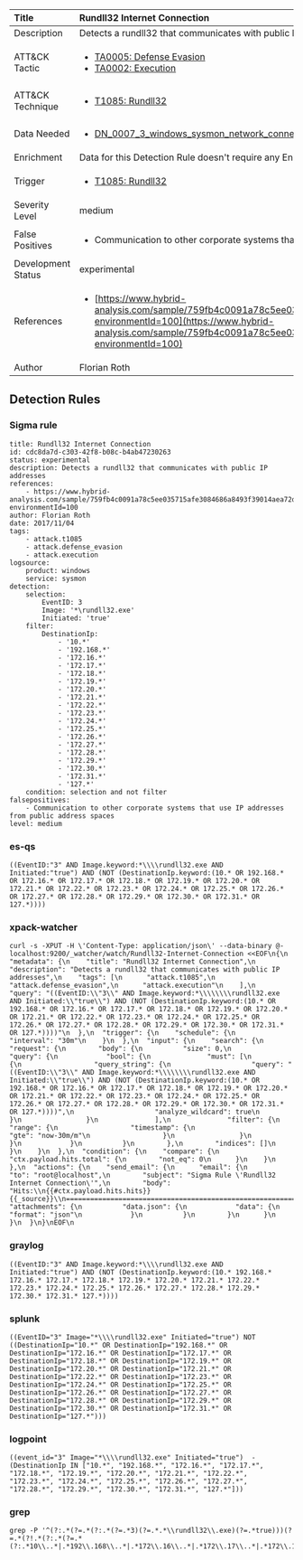 | Title                | Rundll32 Internet Connection                                                                                                                                                 |
|:---------------------|:------------------------------------------------------------------------------------------------------------------------------------------------------------|
| Description          | Detects a rundll32 that communicates with public IP addresses                                                                                                                                           |
| ATT&amp;CK Tactic    |  <ul><li>[TA0005: Defense Evasion](https://attack.mitre.org/tactics/TA0005)</li><li>[TA0002: Execution](https://attack.mitre.org/tactics/TA0002)</li></ul>  |
| ATT&amp;CK Technique | <ul><li>[T1085: Rundll32](https://attack.mitre.org/techniques/T1085)</li></ul>  |
| Data Needed          | <ul><li>[DN_0007_3_windows_sysmon_network_connection](../Data_Needed/DN_0007_3_windows_sysmon_network_connection.md)</li></ul>  |
| Enrichment           |  Data for this Detection Rule doesn't require any Enrichments.  |
| Trigger              | <ul><li>[T1085: Rundll32](../Triggers/T1085.md)</li></ul>  |
| Severity Level       | medium |
| False Positives      | <ul><li>Communication to other corporate systems that use IP addresses from public address spaces</li></ul>  |
| Development Status   | experimental |
| References           | <ul><li>[https://www.hybrid-analysis.com/sample/759fb4c0091a78c5ee035715afe3084686a8493f39014aea72dae36869de9ff6?environmentId=100](https://www.hybrid-analysis.com/sample/759fb4c0091a78c5ee035715afe3084686a8493f39014aea72dae36869de9ff6?environmentId=100)</li></ul>  |
| Author               | Florian Roth |


## Detection Rules

### Sigma rule

```
title: Rundll32 Internet Connection
id: cdc8da7d-c303-42f8-b08c-b4ab47230263
status: experimental
description: Detects a rundll32 that communicates with public IP addresses
references:
    - https://www.hybrid-analysis.com/sample/759fb4c0091a78c5ee035715afe3084686a8493f39014aea72dae36869de9ff6?environmentId=100
author: Florian Roth
date: 2017/11/04
tags:
    - attack.t1085
    - attack.defense_evasion
    - attack.execution
logsource:
    product: windows
    service: sysmon
detection:
    selection:
        EventID: 3
        Image: '*\rundll32.exe'
        Initiated: 'true'
    filter:
        DestinationIp: 
            - '10.*'
            - '192.168.*'
            - '172.16.*'
            - '172.17.*'
            - '172.18.*'
            - '172.19.*'
            - '172.20.*'
            - '172.21.*'
            - '172.22.*'
            - '172.23.*'
            - '172.24.*'
            - '172.25.*'
            - '172.26.*'
            - '172.27.*'
            - '172.28.*'
            - '172.29.*'
            - '172.30.*'
            - '172.31.*'
            - '127.*'
    condition: selection and not filter
falsepositives:
    - Communication to other corporate systems that use IP addresses from public address spaces
level: medium

```





### es-qs
    
```
((EventID:"3" AND Image.keyword:*\\\\rundll32.exe AND Initiated:"true") AND (NOT (DestinationIp.keyword:(10.* OR 192.168.* OR 172.16.* OR 172.17.* OR 172.18.* OR 172.19.* OR 172.20.* OR 172.21.* OR 172.22.* OR 172.23.* OR 172.24.* OR 172.25.* OR 172.26.* OR 172.27.* OR 172.28.* OR 172.29.* OR 172.30.* OR 172.31.* OR 127.*))))
```


### xpack-watcher
    
```
curl -s -XPUT -H \'Content-Type: application/json\' --data-binary @- localhost:9200/_watcher/watch/Rundll32-Internet-Connection <<EOF\n{\n  "metadata": {\n    "title": "Rundll32 Internet Connection",\n    "description": "Detects a rundll32 that communicates with public IP addresses",\n    "tags": [\n      "attack.t1085",\n      "attack.defense_evasion",\n      "attack.execution"\n    ],\n    "query": "((EventID:\\"3\\" AND Image.keyword:*\\\\\\\\rundll32.exe AND Initiated:\\"true\\") AND (NOT (DestinationIp.keyword:(10.* OR 192.168.* OR 172.16.* OR 172.17.* OR 172.18.* OR 172.19.* OR 172.20.* OR 172.21.* OR 172.22.* OR 172.23.* OR 172.24.* OR 172.25.* OR 172.26.* OR 172.27.* OR 172.28.* OR 172.29.* OR 172.30.* OR 172.31.* OR 127.*))))"\n  },\n  "trigger": {\n    "schedule": {\n      "interval": "30m"\n    }\n  },\n  "input": {\n    "search": {\n      "request": {\n        "body": {\n          "size": 0,\n          "query": {\n            "bool": {\n              "must": [\n                {\n                  "query_string": {\n                    "query": "((EventID:\\"3\\" AND Image.keyword:*\\\\\\\\rundll32.exe AND Initiated:\\"true\\") AND (NOT (DestinationIp.keyword:(10.* OR 192.168.* OR 172.16.* OR 172.17.* OR 172.18.* OR 172.19.* OR 172.20.* OR 172.21.* OR 172.22.* OR 172.23.* OR 172.24.* OR 172.25.* OR 172.26.* OR 172.27.* OR 172.28.* OR 172.29.* OR 172.30.* OR 172.31.* OR 127.*))))",\n                    "analyze_wildcard": true\n                  }\n                }\n              ],\n              "filter": {\n                "range": {\n                  "timestamp": {\n                    "gte": "now-30m/m"\n                  }\n                }\n              }\n            }\n          }\n        },\n        "indices": []\n      }\n    }\n  },\n  "condition": {\n    "compare": {\n      "ctx.payload.hits.total": {\n        "not_eq": 0\n      }\n    }\n  },\n  "actions": {\n    "send_email": {\n      "email": {\n        "to": "root@localhost",\n        "subject": "Sigma Rule \'Rundll32 Internet Connection\'",\n        "body": "Hits:\\n{{#ctx.payload.hits.hits}}{{_source}}\\n================================================================================\\n{{/ctx.payload.hits.hits}}",\n        "attachments": {\n          "data.json": {\n            "data": {\n              "format": "json"\n            }\n          }\n        }\n      }\n    }\n  }\n}\nEOF\n
```


### graylog
    
```
((EventID:"3" AND Image.keyword:*\\\\rundll32.exe AND Initiated:"true") AND (NOT (DestinationIp.keyword:(10.* 192.168.* 172.16.* 172.17.* 172.18.* 172.19.* 172.20.* 172.21.* 172.22.* 172.23.* 172.24.* 172.25.* 172.26.* 172.27.* 172.28.* 172.29.* 172.30.* 172.31.* 127.*))))
```


### splunk
    
```
((EventID="3" Image="*\\\\rundll32.exe" Initiated="true") NOT ((DestinationIp="10.*" OR DestinationIp="192.168.*" OR DestinationIp="172.16.*" OR DestinationIp="172.17.*" OR DestinationIp="172.18.*" OR DestinationIp="172.19.*" OR DestinationIp="172.20.*" OR DestinationIp="172.21.*" OR DestinationIp="172.22.*" OR DestinationIp="172.23.*" OR DestinationIp="172.24.*" OR DestinationIp="172.25.*" OR DestinationIp="172.26.*" OR DestinationIp="172.27.*" OR DestinationIp="172.28.*" OR DestinationIp="172.29.*" OR DestinationIp="172.30.*" OR DestinationIp="172.31.*" OR DestinationIp="127.*")))
```


### logpoint
    
```
((event_id="3" Image="*\\\\rundll32.exe" Initiated="true")  -(DestinationIp IN ["10.*", "192.168.*", "172.16.*", "172.17.*", "172.18.*", "172.19.*", "172.20.*", "172.21.*", "172.22.*", "172.23.*", "172.24.*", "172.25.*", "172.26.*", "172.27.*", "172.28.*", "172.29.*", "172.30.*", "172.31.*", "127.*"]))
```


### grep
    
```
grep -P '^(?:.*(?=.*(?:.*(?=.*3)(?=.*.*\\rundll32\\.exe)(?=.*true)))(?=.*(?!.*(?:.*(?=.*(?:.*10\\..*|.*192\\.168\\..*|.*172\\.16\\..*|.*172\\.17\\..*|.*172\\.18\\..*|.*172\\.19\\..*|.*172\\.20\\..*|.*172\\.21\\..*|.*172\\.22\\..*|.*172\\.23\\..*|.*172\\.24\\..*|.*172\\.25\\..*|.*172\\.26\\..*|.*172\\.27\\..*|.*172\\.28\\..*|.*172\\.29\\..*|.*172\\.30\\..*|.*172\\.31\\..*|.*127\\..*))))))'
```



